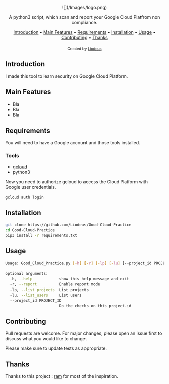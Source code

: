 <p align="center">
![](/Images/logo.png)
  
<p align="center">A python3 script, which scan and report your Google Cloud Platfrom non compliance.

<p align="center">
  <a href="#introduction">Introduction</a>
 • <a href="#main-features">Main Features</a>
 • <a href="#requirements">Requirements</a>
 • <a href="#installation">Installation</a>
 • <a href="#usage">Usage</a>
 • <a href="#contributing">Contributing</a>
 • <a href="#thanks">Thanks</a>
</p>


<div align="center">
  <sub>Created by
  <a href="https://liodeus.github.io/">Liodeus</a>
</div>


## Introduction

I made this tool to learn security on Google Cloud Platform.

## Main Features

- Bla
- Bla
- Bla

## Requirements

You will need to have a Google account and those tools installed.

### Tools

- [gcloud](https://cloud.google.com/sdk/docs/install#deb)
- python3

Now you need to authorize gcloud to access the Cloud Platform with Google user credentials.

```bash
gcloud auth login
```

## Installation

```bash
git clone https://github.com/Liodeus/Good-Cloud-Practice
cd Good-Cloud-Practice
pip3 install -r requirements.txt
```

## Usage

```bash
Usage: Good_Cloud_Practice.py [-h] [-r] [-lp] [-lu] [--project_id PROJECT_ID]

optional arguments:
  -h, --help            show this help message and exit
  -r, --report          Enable report mode
  -lp, --list_projects  List projects
  -lu, --list_users     List users
  --project_id PROJECT_ID
                        Do the checks on this project-id
```

## Contributing

Pull requests are welcome. For major changes, please open an issue first to discuss what you would like to change.

Please make sure to update tests as appropriate.

## Thanks

Thanks to this project : [ram](https://github.com/BrunoReboul/ram) for most of the inspiration.
